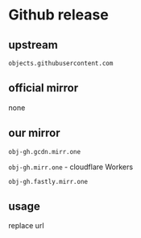 # Github release

## upstream

`objects.githubusercontent.com`

## official mirror

none

## our mirror

`obj-gh.gcdn.mirr.one`

`obj-gh.mirr.one` - cloudflare Workers

`obj-gh.fastly.mirr.one`

## usage

replace url
